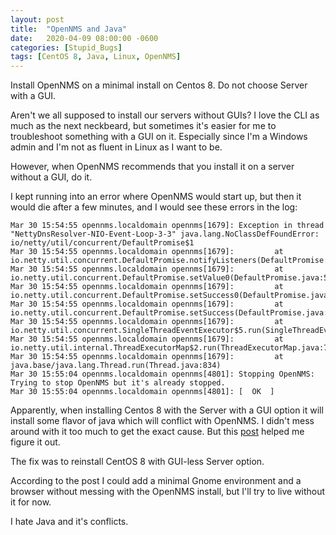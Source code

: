 ```yaml
---
layout: post
title:  "OpenNMS and Java"
date:   2020-04-09 08:00:00 -0600
categories: [Stupid_Bugs]
tags: [CentOS 8, Java, Linux, OpenNMS]
---
```


Install OpenNMS on a minimal install on Centos 8. Do not choose Server with a GUI.

Aren't we all supposed to install our servers without GUIs? I love the CLI as much as the next neckbeard, but sometimes it's easier for me to troubleshoot something with a GUI on it. Especially since I'm a Windows admin and I'm not as fluent in Linux as I want to be.

However, when OpenNMS recommends that you install it on a server without a GUI, do it.

I kept running into an error where OpenNMS would start up, but then it would die after a few minutes, and I would see these errors in the log:

```
Mar 30 15:54:55 opennms.localdomain opennms[1679]: Exception in thread "NettyDnsResolver-NIO-Event-Loop-3-3" java.lang.NoClassDefFoundError: io/netty/util/concurrent/DefaultPromise$1
Mar 30 15:54:55 opennms.localdomain opennms[1679]:         at io.netty.util.concurrent.DefaultPromise.notifyListeners(DefaultPromise.java:421)
Mar 30 15:54:55 opennms.localdomain opennms[1679]:         at io.netty.util.concurrent.DefaultPromise.setValue0(DefaultPromise.java:538)
Mar 30 15:54:55 opennms.localdomain opennms[1679]:         at io.netty.util.concurrent.DefaultPromise.setSuccess0(DefaultPromise.java:527)
Mar 30 15:54:55 opennms.localdomain opennms[1679]:         at io.netty.util.concurrent.DefaultPromise.setSuccess(DefaultPromise.java:90)
Mar 30 15:54:55 opennms.localdomain opennms[1679]:         at io.netty.util.concurrent.SingleThreadEventExecutor$5.run(SingleThreadEventExecutor.java:963)
Mar 30 15:54:55 opennms.localdomain opennms[1679]:         at io.netty.util.internal.ThreadExecutorMap$2.run(ThreadExecutorMap.java:74)
Mar 30 15:54:55 opennms.localdomain opennms[1679]:         at java.base/java.lang.Thread.run(Thread.java:834)
Mar 30 15:55:04 opennms.localdomain opennms[4801]: Stopping OpenNMS: Trying to stop OpenNMS but it's already stopped.
Mar 30 15:55:04 opennms.localdomain opennms[4801]: [  OK  ]
```

Apparently, when installing Centos 8 with the Server with a GUI option it will install some flavor of java which will conflict with OpenNMS. I didn't mess around with it too much to get the exact cause. But this [post](https://opennms.discourse.group/t/opennms-is-not-starting/295/14) helped me figure it out.

The fix was to reinstall CentOS 8 with GUI-less Server option.

According to the post I could add a minimal Gnome environment and a browser without messing with the OpenNMS install, but I'll try to live without it for now.

I hate Java and it's conflicts.
